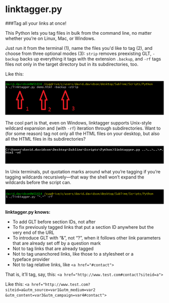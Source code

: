 linktagger.py
=============

###Tag all your links at once!

This Python lets you tag files in bulk from the command line, no matter whether you&rsquo;re on Linux, Mac, or Windows. 

Just run it from the terminal (1), name the files you'd like to tag (2), and choose from three optional modes (3): `strip` removes preexisting GLT, `-backup` backs up everything it tags with the extension `.backup`, and `-rf` tags files not only in the target directory but in its subdirectories, too.

Like this:

![First screenshot](screenshots/1.png)

The cool part is that, even on Windows, linktagger supports Unix-style wildcard expansion and (with `-rf`) iteration through subdirectories. Want to (for some reason) tag not only all the HTML files on your desktop, but also all the HTML files in its subdirectories?

![First screenshot](screenshots/3.png)

In Unix terminals, put quotation marks around what you&rsquo;re tagging if you&rsquo;re tagging wildcards recursively&mdash;that way the shell won&rsquo;t expand the wildcards before the script can.

![First screenshot](screenshots/2.png)

<strong>linktagger.py knows:</strong>
* To add GLT before section IDs, not after
* To fix previously tagged links that put a section ID anywhere but the very end of the&nbsp;URL
* To introduce GLT with &ldquo;&&rdquo;, not &ldquo;?&rdquo;, when it follows other link parameters that are already set off by a question&nbsp;mark
* Not to tag links that are already tagged
* Not to tag unanchored links, like those to a stylesheet or a typeface&nbsp;provider
* Not to tag relative links, like `<a href="#contact">`

That is, it&rsquo;ll tag, say, this: 
`<a href="http://www.test.com#contact?siteid=a">`

Like this: 
`<a href="http://www.test.com?siteid=a&utm_source=var1&utm_medium=var2`
`&utm_content=var3&utm_campaign=var4#contact">`